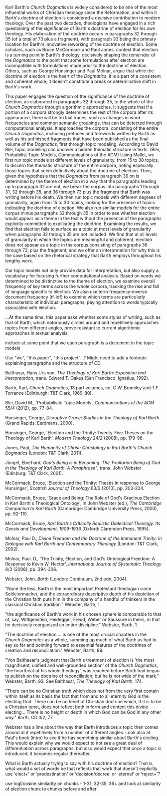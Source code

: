 Karl Barth's *Church Dogmatics* is widely considered to be one of the most influential works of Christian theology since the Reformation, and within it Barth's doctrine of election is considered a decisive contribution to modern theology. Over the past two decades, theologians have engaged in a rich questioning of the significance of Barth's doctrine of election for his own theology. His elaboration of the doctrine occurs in paragraphs 32 through 35 (of a total of 73 plus a fragment), with paragraph 33 being the primary location for Barth's innovative reworking of the doctrine of election. Some scholars, such as Bruce McCormack and Paul Jones, contest that election is a turning point in Barth's theology, decisively shaping the remainder of the *Dogmatics* to the point that some formulations after election are incompatible with formulations made prior to the doctrine of election. Others, such as George Hunsinger and Paul Molnar, argue that while the doctrine of election is the heart of the *Dogmatics*, it is a part of a consistent and coherent whole; it doesn't constitute a break or determinative shift in Barth's work.

This paper engages the question of the significance of the doctrine of election, as elaborated in paragraphs 32 through 35, to the whole of the *Church Dogmatics* through algorithmic approaches. It suggests that if a portion of a corpora strongly determines the rest of the corpora after its appearance, there will be textual traces, such as changes in word frequencies and common semantic groupings, that can be detected through computational analysis. It approaches the corpora, consisting of the entire *Church Dogmatics*, including prefaces and forewords written by Barth as well as his unfinished fragments that have been published as the final volume of the *Dogmatics*, first through topic modeling. According to David Blei, topic modelling can uncover a hidden thematic structure in texts. (Blei, Probabilist Topic Models, Communications of the ACM) Using Mallet, we first run topic models at different levels of granularity, from 15 to 30 topics, to discern the thematic structure of the entire corpora, noting especially those topics that seem definitively about the doctrine of election. Then, given the hypothesis that the *Dogmatics* from paragraph 36 on is determined by the theme of election in a way that the paragraphs leading up to paragraph 32 are not, we break the corpus into paragraphs 1 through 31, 32 through 35, and 36 through 73 plus the fragment that Barth was writing before his death. We then run topic models with different degrees of granularity, again from 15 to 30 topics, looking for the presence of topics indicating the doctrine of election. We also run similar models for the entire corpus minus paragraphs 32 through 35 in order to see whether election would appear as a theme in the text without the presence of the paragraphs explicitly committed to explicating the doctrine. Examining the results, we find that election fails to surface as a topic at most levels of granularity when paragraphs 32 through 35 are not included. We find that at all levels of granularity in which the topics are meaningful and coherent, election does not appear as a topic in the corpus consisting of paragraphs 36 through 73, plus the fragment, and we offer an interpretation for why this is the case based on the rhetorical strategy that Barth employs throughout his lengthy work. 

Our topic models not only provide data for interpretation, but also supply a vocabulary for focusing further computational analysis. Based on words we determined to be distinctive to the theme of election, we examine overall frequency of key terms across the whole corpora, tracking the rise and fall of language specific to election. We also use term frequency-inverse document frequency (tf-idf) to examine which terms are particularly characteristic of individual paragraphs, paying attention to words typically associated with election.


...At the same time, this paper asks whether some styles of writing, such as that of Barth, which notoriously circles around and repetitively approaches topics from different angles, prove resistant to current algorithmic approaches in textual analysis.



include at some point that we each paragraph is a document in the topic models



Use "we", "this paper", "this project"...?
Might need to add a footnote explaining paragraphs and the structure of CD.


Balthasar, Hans Urs von, *The Theology of Karl Barth: Exposition and Interpretation*, trans. Edward T. Oakes (San Francisco: Ignatius, 1992).

Barth, Karl, *Church Dogmatics*, 13 part volumes, ed. G.W. Bromiley and T.F. Torrance (Edinburgh: T&T Clark, 1969-80).

Blei, David M., 'Probabilistic Topic Models', *Communications of the ACM* 55/4 (2012), pp. 77-84.

Hunsinger, George, *Disruptive Grace: Studies in the Theology of Karl Barth* (Grand Rapids: Eerdmans, 2000).

Hunsinger, George, 'Election and the Trinity: Twenty-Five Theses on the Theology of Karl Barth', *Modern Theology* 24/2 (2008), pp. 179-98.

Jones, Paul, *The Humanity of Christ: Christology in Karl Barth's Church Dogmatics* (London: T&T Clark, 2011).

Jüngel, Eberhard, *God's Being is in Becoming: The Trinitarian Being of God in the Theology of Karl Barth. A Paraphrase"*, trans. John Webster (Edinburg: T&T Clark, 2001).

McCormack, Bruce, 'Election and the Trinity: Theses in response to George Hunsinger', *Scottish Journal of Theology* 63/2 (2010), pp. 203-224.

McCormack, Bruce, 'Grace and Being: The Role of God's Gracious Election in Karl Barth's Theological Ontology', in John Webster (ed.), *The Cambridge Companion to Karl Barth* (Cambridge: Cambridge University Press, 2000), pp. 92-110.

McCormack, Bruce, *Karl Barth's Critically Realistic Dialectical Theology. Its Gensis and Development, 1909-1936* (Oxford: Clarendon Press, 1995).

Molnar, Paul D., *Divine Freedom and the Doctrine of the Immanent Trinity: In Dialogue with Karl Barth and Contemporary Theology* (London: T&T Clark, 2002).

Molnar, Paul. D., 'The Trinity, Election, and God's Ontological Freedom: A Response to Kevin W. Hector', *International Journal of Systematic Theology* 8/3 (2006), pp. 294-306.

Webster, John, *Barth* (London: Continuum, 2nd edn, 2004).








"None the less, Barth is the most important Protestant theologian since Schleiermacher, and the extraordinary descriptive depth of his depiction of the Christian faith puts him in the company of a handful of thinkers in the classical Christian tradition." Webster, Barth, 1.

"the significance of Barth's work in his chosen sphere is comparable to that of, say, Wittgenstein, Heidegger, Freud, Weber or Saussure in theirs, in that he decisively reorganized an entire discipline." Webster, Barth, 1.

"The doctrine of election ... is one of the most crucial chapters in the *Church Dogmatics* as a whole, summing up much of what Barth as had to say so far and pointing forward to essential features of the doctrines of creation and reconciliation." Webster, Barth, 88.

"Von Balthasar's judgment that Barth's treatment of election is 'the most magnificent, unified and well-grounded section'  of the *Church Dogmatics*, 'the heartbeat of his whole theology', was reached before Barth had begun to publish on the doctrine of reconciliation; but he is not wide of the mark." Webster, Barth, 93. See Balthasar, *The Theology of Karl Barth*, 174.

"There can be no Christian truth which does not from the very first contain within itself as its basis the fact that from and to all eternity God is the electing God. There can be no tenet of Christian doctrine which, if it is to be a Christian tenet, does not reflect both in form and content this divine electing... There is no height or depth in which God can be God in any other way." Barth, CD II/2, 77.


Webster has a line about the way that Barth introduces a topic then comes around at it repetitively from a number of different angles. Look also at Paul's book (intro) to see if he has something similar about Barth's circling. This would explain why we would expect to not see a great deal of differentiation across paragraphs, but also would expect that once a topic is introduced, it becomes regular thereafter.

What is Barth actually trying to say with his doctrine of election? That is, what would a set of words be that reflects that work that doesn't explicitly use 'elect+' or 'predestination' or 'decision/decree' or 'eternal' or 'reject+'?

use logl/cosine similarity on chunks - 1-31, 32-35, 36+ and look at similarity of election chunk to chunks before and after
